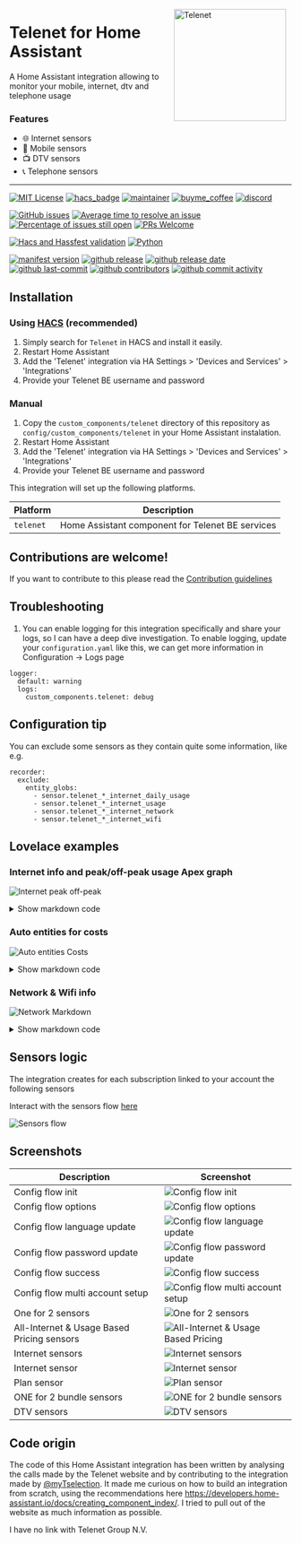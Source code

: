 <img src="https://github.com/geertmeersman/telenet/raw/main/images/brand/logo.png"
     alt="Telenet"
     align="right"
     style="width: 200px;margin-right: 10px;" />

# Telenet for Home Assistant

A Home Assistant integration allowing to monitor your mobile, internet, dtv and telephone usage

### Features

- 🌐 Internet sensors
- 📱 Mobile sensors
- 📺 DTV sensors
- 📞 Telephone sensors

---

<!-- [START BADGES] -->
<!-- Please keep comment here to allow auto update -->

[![MIT License](https://img.shields.io/github/license/geertmeersman/telenet?style=for-the-badge)](https://github.com/geertmeersman/telenet/blob/master/LICENSE)
[![hacs_badge](https://img.shields.io/badge/HACS-Custom-orange.svg?style=for-the-badge)](https://github.com/hacs/integration)
[![maintainer](https://img.shields.io/badge/maintainer-Geert%20Meersman-green?style=for-the-badge&logo=github)](https://github.com/geertmeersman)
[![buyme_coffee](https://img.shields.io/badge/Buy%20me%20a%20Duvel-donate-yellow?style=for-the-badge&logo=buymeacoffee)](https://www.buymeacoffee.com/geertmeersman)
[![discord](https://img.shields.io/discord/1094193683332612116?style=for-the-badge&logo=discord)](https://discord.gg/jPHKexJ3ad)

[![GitHub issues](https://img.shields.io/github/issues/geertmeersman/telenet)](https://github.com/geertmeersman/telenet/issues)
[![Average time to resolve an issue](http://isitmaintained.com/badge/resolution/geertmeersman/telenet.svg)](http://isitmaintained.com/project/geertmeersman/telenet)
[![Percentage of issues still open](http://isitmaintained.com/badge/open/geertmeersman/telenet.svg)](http://isitmaintained.com/project/geertmeersman/telenet)
[![PRs Welcome](https://img.shields.io/badge/PRs-Welcome-brightgreen.svg)](https://github.com/geertmeersman/telenet/pulls)

[![Hacs and Hassfest validation](https://github.com/geertmeersman/telenet/actions/workflows/validate.yml/badge.svg)](https://github.com/geertmeersman/telenet/actions/workflows/validate.yml)
[![Python](https://img.shields.io/badge/Python-FFD43B?logo=python)](https://github.com/geertmeersman/telenet/search?l=python)

[![manifest version](https://img.shields.io/github/manifest-json/v/geertmeersman/telenet/master?filename=custom_components%2Ftelenet%2Fmanifest.json)](https://github.com/geertmeersman/telenet)
[![github release](https://img.shields.io/github/v/release/geertmeersman/telenet?logo=github)](https://github.com/geertmeersman/telenet/releases)
[![github release date](https://img.shields.io/github/release-date/geertmeersman/telenet)](https://github.com/geertmeersman/telenet/releases)
[![github last-commit](https://img.shields.io/github/last-commit/geertmeersman/telenet)](https://github.com/geertmeersman/telenet/commits)
[![github contributors](https://img.shields.io/github/contributors/geertmeersman/telenet)](https://github.com/geertmeersman/telenet/graphs/contributors)
[![github commit activity](https://img.shields.io/github/commit-activity/y/geertmeersman/telenet?logo=github)](https://github.com/geertmeersman/telenet/commits/main)

<!-- [END BADGES] -->

## Installation

### Using [HACS](https://hacs.xyz/) (recommended)

1. Simply search for `Telenet` in HACS and install it easily.
2. Restart Home Assistant
3. Add the 'Telenet' integration via HA Settings > 'Devices and Services' > 'Integrations'
4. Provide your Telenet BE username and password

### Manual

1. Copy the `custom_components/telenet` directory of this repository as `config/custom_components/telenet` in your Home Assistant instalation.
2. Restart Home Assistant
3. Add the 'Telenet' integration via HA Settings > 'Devices and Services' > 'Integrations'
4. Provide your Telenet BE username and password

This integration will set up the following platforms.

| Platform  | Description                                      |
| --------- | ------------------------------------------------ |
| `telenet` | Home Assistant component for Telenet BE services |

## Contributions are welcome!

If you want to contribute to this please read the [Contribution guidelines](CONTRIBUTING.md)

## Troubleshooting

1. You can enable logging for this integration specifically and share your logs, so I can have a deep dive investigation. To enable logging, update your `configuration.yaml` like this, we can get more information in Configuration -> Logs page

```
logger:
  default: warning
  logs:
    custom_components.telenet: debug
```

## Configuration tip

You can exclude some sensors as they contain quite some information, like e.g.

```
recorder:
  exclude:
    entity_globs:
      - sensor.telenet_*_internet_daily_usage
      - sensor.telenet_*_internet_usage
      - sensor.telenet_*_internet_network
      - sensor.telenet_*_internet_wifi
```

## Lovelace examples

### Internet info and peak/off-peak usage Apex graph

![Internet peak off-peak](https://github.com/geertmeersman/telenet/raw/main/images/screenshots/lovelace_peak_offpeak.png)

<details><summary>Show markdown code</summary>

**Replace &lt;identifier&gt; by your Telenet identifier**

(Only at 2 places)

```
type: vertical-stack
cards:
  - type: custom:config-template-card
    variables:
      internet:
        identifier: <identifier>
    entities:
      - ${"sensor.telenet_"+internet.identifier+"_internet_usage"}
    card:
      type: vertical-stack
      cards:
        - type: markdown
          content: >-
            {% set identifier = "<identifier>"%} {% set internet_usage =
            "sensor.telenet_"+identifier+"_internet_usage"%}

            ## <img src="https://brands.home-assistant.io/telenet/icon.png"
            width="20"/>&nbsp;&nbsp;Je Internet {{identifier}}

            #### Reeds **{{state_attr(internet_usage,'used_percentage')}}%**
            verbruikt tijdens de huidige periode

            |||

            |----:|----:|

            | Periode | **{{state_attr(internet_usage,'start_date')|
            as_timestamp | timestamp_custom("%d/%m")}} -
            {{state_attr(internet_usage,'end_date')| as_timestamp |
            timestamp_custom("%d/%m")}}**

            | Verbruikt:|**{{state_attr(internet_usage,'total_usage')}}**

            |Totaal
            toegekend:|**{{state_attr(internet_usage,'allocated_usage')}}**

            |Wi-Free verbruik:| *{{state_attr(internet_usage,'wifree_usage')}}*

            |Laatste update: |*{{state_attr(internet_usage,'last_update') |
            as_timestamp | timestamp_custom("%d-%m-%Y %H:%M")}}*


            Nog **{{state_attr(internet_usage,'days_until')}}** dag(en) tot
            nieuwe periode
        - type: custom:apexcharts-card
          apex_config:
            tooltip:
              enabled: true
              followCursor: true
              x:
                show: false
                format: dd MMMM yyyy
              'y':
                show: true
          span:
            end: day
            offset: >-
              ${'+'+states['sensor.telenet_'+internet.identifier+'_internet_usage'].attributes.days_until+'d'}
          stacked: true
          graph_span: 1month
          header:
            standard_format: false
            show: true
            show_states: false
            title: ${'Verbruik piek en daluren huidige periode '+internet.identifier}
          now:
            show: true
            label: Vandaag
          series:
            - entity: ${'sensor.telenet_'+internet.identifier+'_internet_daily_usage'}
              name: Daluren
              type: column
              color: 1A9AAA
              show:
                legend_value: false
              float_precision: 2
              data_generator: |
                return entity.attributes.daily_date.map((day, index) => {
                  return [new Date(day), entity.attributes.daily_off_peak[index]];
                });
            - entity: ${'sensor.telenet_'+internet.identifier+'_internet_daily_usage'}
              name: Piekuren
              type: column
              color: A6D9D9
              show:
                legend_value: false
              float_precision: 2
              data_generator: |
                return entity.attributes.daily_date.map((day, index) => {
                  return [new Date(day), entity.attributes.daily_peak[index]];
                });
        - type: horizontal-stack
          cards:
            - type: entity
              name: Totaal P+D
              attribute: total_usage_with_offpeak
              entity: ${'sensor.telenet_'+internet.identifier+'_internet_usage'}
              icon: mdi:sigma
              unit: GB
            - type: entity
              name: Piekuren
              attribute: peak_usage
              entity: ${'sensor.telenet_'+internet.identifier+'_internet_usage'}
              unit: GB
              icon: mdi:arrow-up-bold
            - type: entity
              name: Daluren
              attribute: offpeak_usage
              entity: ${'sensor.telenet_'+internet.identifier+'_internet_usage'}
              icon: mdi:arrow-down-bold
        - type: custom:dual-gauge-card
          title: false
          min: 0
          max: 100
          shadeInner: true
          cardwidth: 350
          outer:
            entity: ${'sensor.telenet_'+internet.identifier+'_internet_usage'}
            label: used
            min: 0
            max: 100
            unit: '%'
            colors:
              - color: var(--label-badge-green)
                value: 0
              - color: var(--label-badge-yellow)
                value: 60
              - color: var(--label-badge-red)
                value: 80
          inner:
            entity: ${'sensor.telenet_'+internet.identifier+'_internet_usage'}
            label: period
            attribute: period_used_percentage
            min: 0
            max: 100
            unit: '%'


```

</details>

### Auto entities for costs

![Auto entities Costs](https://github.com/geertmeersman/telenet/raw/main/images/screenshots/auto_entities_costs.png)

<details><summary>Show markdown code</summary>

```
type: custom:auto-entities
card:
  type: entities
  title: Telenet kosten
filter:
  include:
    - entity_id: sensor.telenet*
      attributes:
        icon: mdi:currency-eur

```

</details>

### Network & Wifi info

![Network Markdown](https://github.com/geertmeersman/telenet/raw/main/images/screenshots/network_markdown.png)

<details><summary>Show markdown code</summary>

**Replace &lt;identifier&gt; by your Telenet identifier and &lt;customer_id&gt; by your Telenet account ID**

```
type: markdown
content: >
  ## <img
  src="https://github.com/geertmeersman/telenet/blob/main/images/brand/icon.png?raw=true"
  width="25"/>&nbsp;&nbsp;Telenet <identifier>

  ## <img src="https://github.com/geertmeersman/telenet/blob/main/images/brand/icon.png?raw=true" width="25"/>&nbsp;&nbsp;Telenet <identifier>
  ## Modem info
  | | |
  |----:|----:|
  |**Type**|{{state_attr("sensor.telenet_<customer_id>_<identifier>_internet_network","modemType")}}|
  |**Model**|{{state_attr("sensor.telenet_<customer_id>_<identifier>_internet_network","model")}}|
  |**Last seen**|{{state_attr("sensor.telenet_<customer_id>_<identifier>_internet_network","lastSeen")}}|
  |**Last seen light**|{{state_attr("sensor.telenet_<customer_id>_<identifier>_internet_network","lastSeenLight")}}|
  |**Public IP Adress**|{{state_attr("sensor.telenet_<customer_id>_<identifier>_internet_network","ipAddressInfos")[0].ipAddress}}|

  ## Network clients
  |Name|IP|Interface|Vendor
  |----:|----:|----:|----:|{% for item in state_attr("sensor.telenet_<customer_id>_<identifier>_internet_network","clients") %}
  {%if "name" in item %}{{item["name"]}}{% else %}|{%-endif %}|{%for ip in item["ipAddressInfos"] %}{%if ip["ipType"] == "IPv4" %}{{ip["ipAddress"]}}{%-endif %}
  {%-endfor %}|{{item["connectedInterface"]}}|{{item["vendor"]}}{%-endfor %}

  ## Wifi Settings
  |||
  |----:|----:|
  |**Wireless enabled**|{{state_attr("sensor.telenet_<customer_id>_<identifier>_internet_wifi","wirelessEnabled")}}|
  |**HomeSpot enabled**|{{state_attr("sensor.telenet_<customer_id>_<identifier>_internet_wifi","homeSpotEnabled")}}|
  |**Wps enabled**|{{state_attr("sensor.telenet_<customer_id>_<identifier>_internet_wifi","wifiWpsEnabled")}}|
```

</details>

## Sensors logic

The integration creates for each subscription linked to your account the following sensors

Interact with the sensors flow [here](https://github.com/geertmeersman/telenet/blob/main/documentation/SENSORS_LOGIC.md)

![Sensors flow](https://github.com/geertmeersman/telenet/raw/main/images/documentation/sensor_logic.png)

## Screenshots

| Description                                | Screenshot                                                                                                                             |
| ------------------------------------------ | -------------------------------------------------------------------------------------------------------------------------------------- |
| Config flow init                           | ![Config flow init](https://github.com/geertmeersman/telenet/raw/main/images/screenshots/config_flow.png)                              |
| Config flow options                        | ![Config flow options](https://github.com/geertmeersman/telenet/raw/main/images/screenshots/config_flow_options.png)                   |
| Config flow language update                | ![Config flow language update](https://github.com/geertmeersman/telenet/raw/main/images/screenshots/config_flow_language.png)          |
| Config flow password update                | ![Config flow password update](https://github.com/geertmeersman/telenet/raw/main/images/screenshots/config_flow_password.png)          |
| Config flow success                        | ![Config flow success](https://github.com/geertmeersman/telenet/raw/main/images/screenshots/config_flow_success.png)                   |
| Config flow multi account setup            | ![Config flow multi account setup](https://github.com/geertmeersman/telenet/raw/main/images/screenshots/config_flow_multi_account.png) |
| One for 2 sensors                          | ![One for 2 sensors](https://github.com/geertmeersman/telenet/raw/main/images/screenshots/onefor2.png)                                 |
| All-Internet & Usage Based Pricing sensors | ![All-Internet & Usage Based Pricing](https://github.com/geertmeersman/telenet/raw/main/images/screenshots/all_internet_pvv.png)       |
| Internet sensors                           | ![Internet sensors](https://github.com/geertmeersman/telenet/raw/main/images/screenshots/internet_sensors.png)                         |
| Internet sensor                            | ![Internet sensor](https://github.com/geertmeersman/telenet/raw/main/images/screenshots/internet_sensor.png)                           |
| Plan sensor                                | ![Plan sensor](https://github.com/geertmeersman/telenet/raw/main/images/screenshots/plan_sensor.png)                                   |
| ONE for 2 bundle sensors                   | ![ONE for 2 bundle sensors](https://github.com/geertmeersman/telenet/raw/main/images/screenshots/bundle_sensors.png)                   |
| DTV sensors                                | ![DTV sensors](https://github.com/geertmeersman/telenet/raw/main/images/screenshots/dtv_sensors.png)                                   |

## Code origin

The code of this Home Assistant integration has been written by analysing the calls made by the Telenet website and by contributing to the integration made by [@myTselection](https://github.com/myTselection). It made me curious on how to build an integration from scratch, using the recommendations here https://developers.home-assistant.io/docs/creating_component_index/. I tried to pull out of the website as much information as possible.

I have no link with Telenet Group N.V.
